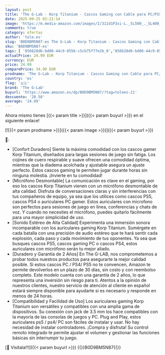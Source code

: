 ```yaml
---
layout: post
title: 'The G-Lab - Korp Titanium - Cascos Gaming con Cable para PC/PS5/PS4 - Auriculares Gaming con Micrófono Desmontable  Jack 3.5 mm  Sonido Estéreo Cascos PS5 con Control Remoto - Nuevo'
date: 2025-09-25 03:21:14
image: 'https://m.media-amazon.com/images/I/311d1P3xi-L._SL500_._SL400_.jpg'
comments: true
category: ofertas
author: 'tole.es'
slug: 'B0D9BM5N87-es The G-Lab - Korp Titanium - Cascos Gaming con Cable para...'
sku: 'B0D9BM5N87-es'
tags: [ '856628d6-bd06-44c9-8556-c5cb75f77e2b_0','856628d6-bd06-44c9-8556-c5cb75f77e2b_3701','Accesorios','Arborist Merchandising Root','Auriculares para equipo de audio','Auriculares y accesorios','Electrónica','Juegos y Accesorios para Mac','Self Service','Special Features Stores','Videojuegos','ps5','the g-lab','🇪🇸', ]
actualPrice: 24.99 EUR
currency: EUR
price: 24.99
comparePrice: 34.99 EUR
prodname: 'The G-Lab - Korp Titanium - Cascos Gaming con Cable para PC/PS5/PS4 - Auriculares Gaming con Micrófono Desmontable  Jack 3.5 mm  Sonido Estéreo Cascos PS5 con Control Remoto - Nuevo'
country: 'es'
flag: '🇪🇸'
brand: 'The G-Lab'
buyurl: 'https://www.amazon.es/dp/B0D9BM5N87/?tag=tolees-21'
descuento: '28.58'
average: '24.99'
---
```


Ahora mismo tienes [{{< param title >}}]({{< param buyurl >}}) en el siguiente enlace!

[![{{< param prodname >}}]({{< param image >}})]({{< param buyurl >}})

🔎:

- [Confort Duradero] Siente la máxima comodidad con los cascos gamer Korp Titanium, diseñados para largas sesiones de juego sin fatiga. Los cojines de cuero respirable y suave ofrecen una comodidad óptima, mientras que la diadema acolchada y ajustable asegura un ajuste perfecto. Estos cascos gaming te permiten jugar durante horas sin ninguna molestia. ¡Invierte en tu comodidad!
- [Micrófono Desmontable] La comunicación es clave en el gaming, por eso los cascos Korp Titanium vienen con un micrófono desmontable de alta calidad. Disfruta de conversaciones claras y sin interferencias con tus compañeros de equipo, ya sea que los utilices como cascos PS5, cascos PS4 o auriculares PC gamer. Estos auriculares con microfono son perfectos para sesiones de juego en línea, conferencias y chats de voz. Y cuando no necesites el micrófono, puedes quitarlo fácilmente para una mayor simplicidad de uso.
- [Sonido Estéreo de Alta Calidad] Experimenta una inmersión sonora incomparable con los auriculares gaming Korp Titanium. Sumérgete en cada batalla con una precisión de audio estéreo que te hará sentir cada explosión, cada paso y cada movimiento de tus oponentes. Ya sea que busques cascos PS5, cascos gaming PC o cascos PS4, estos auriculares con micrófono serán tu mejor aliado.
- [Duradero y Garantía de 2 Años] En The G-LAB, nos comprometemos a probar todos nuestros productos para asegurarte la mejor calidad posible. Si estos cascos PC / PS4/ PS5 no te convencen, Amazon te permite devolverlos en un plazo de 30 días, sin costo y con reembolso completo. Este modelo cuenta con una garantía de 2 años, lo que representa una inversión sin riesgo para ti. Atentos a la opinión de nuestros clientes, nuestro servicio de atención al cliente en español estará siempre disponible para ayudarte si es necesario y responde en menos de 24 horas.
- [Compatibilidad y Facilidad de Uso] Los auriculares gaming Korp Titanium son versátiles y compatibles con una amplia gama de dispositivos. Su conexión con jack de 3.5 mm los hace compatibles con la mayoría de las consolas de juegos y PC. Plug and Play, estos auriculares ps5 / ps4/ PC son fáciles de instalar y usar. No hay necesidad de instalar controladores. ¡Compra y disfruta! Su control remoto integrado te permite ajustar el volumen y gestionar las funciones básicas sin interrumpir tu juego.

[🛒 Visítala!!!]({{< param buyurl >}})
{{<world>}}B0D9BM5N87{{</world>}}
